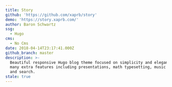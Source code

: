 ```yaml
---
title: Story
github: 'https://github.com/xaprb/story'
demo: 'https://story.xaprb.com/'
author: Baron Schwartz
ssg:
  - Hugo
cms:
  - No Cms
date: 2018-04-14T23:17:41.000Z
github_branch: master
description: >-
  Beautiful responsive Hugo blog theme focused on simplicity and elegance, with
  many extra features including presentations, math typesetting, music notation,
  and search.
stale: true
---
```

